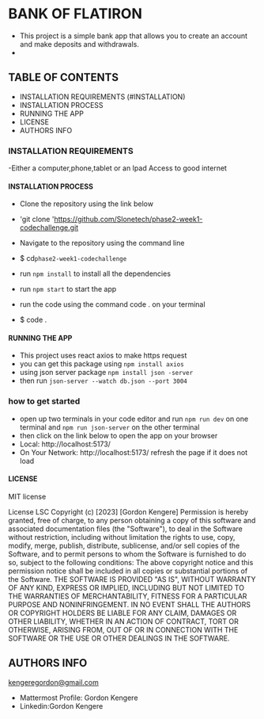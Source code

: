  # BANK OF FLATIRON
- This project is a simple bank app that allows you to create an account and make deposits and withdrawals.
- 
## TABLE OF CONTENTS
- INSTALLATION REQUIREMENTS (#INSTALLATION)
- INSTALLATION PROCESS
- RUNNING THE APP
- LICENSE
- AUTHORS INFO
  
### INSTALLATION REQUIREMENTS
-Either a computer,phone,tablet or an Ipad Access to good internet
#### INSTALLATION PROCESS
- Clone the repository using the link below

- 'git clone 'https://github.com/Slonetech/phase2-week1-codechallenge.git

- Navigate to the repository using the command line
  
- $ cd`phase2-week1-codechallenge`
  
- run `npm install` to install all the dependencies
- run `npm start` to start the app
- run  the code using the command code . on your terminal
- $ code .

#### RUNNING THE APP
- This project uses react axios to make https request
- you can get this package using `npm install axios`
- using json server package `npm install json -server`
-  then run `json-server --watch db.json --port 3004`
 ### how to get started
   - open up two terminals in your code editor  and run `npm run dev` on one terminal and `npm run json-server` on the other terminal
   - then click on the link below to open the app on your browser
   -    Local:   http://localhost:5173/
   -    On Your Network:   http://localhost:5173/ refresh the page if it does not load
#### LICENSE
MIT license

License
LSC Copyright (c) [2023] [Gordon Kengere] Permission is hereby granted, free of charge, to any person obtaining a copy of this software and associated documentation files (the "Software"), to deal in the Software without restriction, including without limitation the rights to use, copy, modify, merge, publish, distribute, sublicense, and/or sell copies of the Software, and to permit persons to whom the Software is furnished to do so, subject to the following conditions: The above copyright notice and this permission notice shall be included in all copies or substantial portions of the Software. THE SOFTWARE IS PROVIDED "AS IS", WITHOUT WARRANTY OF ANY KIND, EXPRESS OR IMPLIED, INCLUDING BUT NOT LIMITED TO THE WARRANTIES OF MERCHANTABILITY, FITNESS FOR A PARTICULAR PURPOSE AND NONINFRINGEMENT. IN NO EVENT SHALL THE AUTHORS OR COPYRIGHT HOLDERS BE LIABLE FOR ANY CLAIM, DAMAGES OR OTHER LIABILITY, WHETHER IN AN ACTION OF CONTRACT, TORT OR OTHERWISE, ARISING FROM, OUT OF OR IN CONNECTION WITH THE SOFTWARE OR THE USE OR OTHER DEALINGS IN THE SOFTWARE.
## AUTHORS INFO
kengeregordon@gmail.com
- Mattermost Profile: Gordon Kengere
- Linkedin:Gordon Kengere